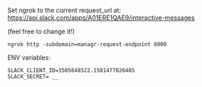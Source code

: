 Set ngrok to the current request_url at: https://api.slack.com/apps/A01ERE1QAE9/interactive-messages

(feel free to change it!)

```
ngrok http -subdomain=managr-request-endpoint 8000
```

ENV variables:

```
SLACK_CLIENT_ID=3505648522.1501477826485
SLACK_SECRET= __

```
